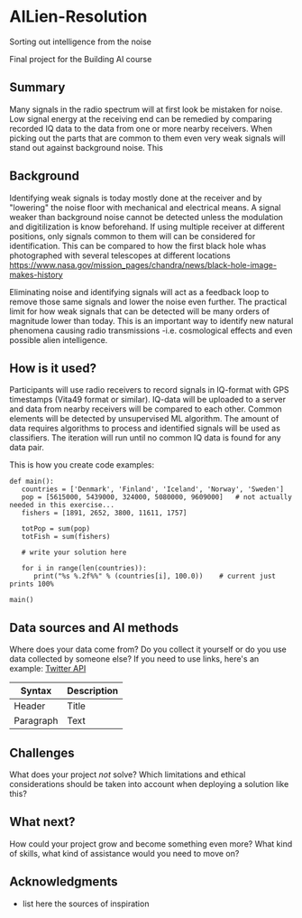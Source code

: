 # AILien-Resolution
Sorting out intelligence from the noise

Final project for the Building AI course

## Summary

Many signals in the radio spectrum will at first look be mistaken for noise. Low signal energy at the receiving end can be remedied by comparing recorded IQ data to the data from one or more nearby receivers. When picking out the parts that are common to them even very weak signals will stand out against background noise. This


## Background
Identifying weak signals is today mostly done at the receiver and by "lowering" the noise floor with mechanical and electrical means. A signal weaker than background noise cannot be detected unless the modulation and digitilization is know beforehand. If using multiple receiver at different positions, only signals common to them will can be considered for identification. This can be compared to how the first black hole whas photographed with several telescopes at different locations https://www.nasa.gov/mission_pages/chandra/news/black-hole-image-makes-history

Eliminating noise and identifying signals will act as a feedback loop to remove those same signals and lower the noise even further. The practical limit for how weak signals that can be detected will be many orders of magnitude lower than today. This is an important way to identify new natural phenomena causing radio transmissions -i.e. cosmological effects and even possible alien intelligence.

## How is it used?
Participants will use radio receivers to record signals in IQ-format with GPS timestamps (Vita49 format or similar). IQ-data will be uploaded to a server and data from nearby receivers will be compared to each other. Common elements will be detected by unsupervised ML algorithm. The amount of data requires algorithms to process and identified signals   will be used as classifiers. The iteration will run until no common IQ data is found for any data pair.

This is how you create code examples:
```
def main():
   countries = ['Denmark', 'Finland', 'Iceland', 'Norway', 'Sweden']
   pop = [5615000, 5439000, 324000, 5080000, 9609000]   # not actually needed in this exercise...
   fishers = [1891, 2652, 3800, 11611, 1757]

   totPop = sum(pop)
   totFish = sum(fishers)

   # write your solution here

   for i in range(len(countries)):
      print("%s %.2f%%" % (countries[i], 100.0))    # current just prints 100%

main()
```


## Data sources and AI methods
Where does your data come from? Do you collect it yourself or do you use data collected by someone else?
If you need to use links, here's an example:
[Twitter API](https://developer.twitter.com/en/docs)

| Syntax      | Description |
| ----------- | ----------- |
| Header      | Title       |
| Paragraph   | Text        |

## Challenges

What does your project _not_ solve? Which limitations and ethical considerations should be taken into account when deploying a solution like this?

## What next?

How could your project grow and become something even more? What kind of skills, what kind of assistance would you  need to move on? 


## Acknowledgments

* list here the sources of inspiration 

